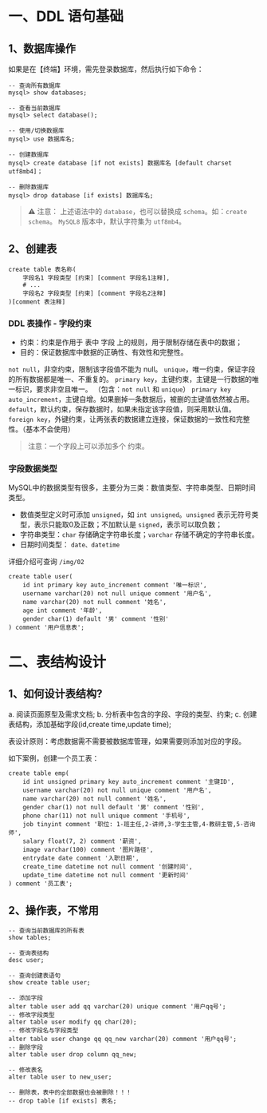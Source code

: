 # 一、DDL 语句基础

## 1、数据库操作

如果是在【终端】环境，需先登录数据库，然后执行如下命令：

```mysql
-- 查询所有数据库
mysql> show databases;

-- 查看当前数据库
mysql> select database();

-- 使用/切换数据库
mysql> use 数据库名;

-- 创建数据库
mysql> create database [if not exists] 数据库名 [default charset utf8mb4]；

-- 删除数据库
mysql> drop database [if exists] 数据库名;
```

> ⚠️ 注意： 
> 上述语法中的 `database`，也可以替换成 `schema`。如：`create schema`。
> `MySQL8` 版本中，默认字符集为 `utf8mb4`。


## 2、创建表

```mysql
create table 表名称(
    字段名1 字段类型 [约束] [comment 字段名1注释],
    # ...
    字段名2 字段类型 [约束] [comment 字段名2注释]
)[comment 表注释]
```

### DDL 表操作 - 字段约束

* 约束：约束是作用于 表中 字段 上的规则，用于限制存储在表中的数据；
* 目的：保证数据库中数据的正确性、有效性和完整性。

`not null`，非空约束，限制该字段值不能为 null。
`unique`，唯一约束，保证字段的所有数据都是唯一、不重复的。
`primary key`，主键约束，主键是一行数据的唯一标识，要求非空且唯一。 （包含：`not null` 和 `unique`）
`primary key auto_increment`，主键自增。如果删掉一条数据后，被删的主键值依然被占用。
`default`，默认约束，保存数据时，如果未指定该字段值，则采用默认值。
`foreign key`，外键约束，让两张表的数据建立连接，保证数据的一致性和完整性。（基本不会使用）

> 注意：一个字段上可以添加多个 约束。

### 字段数据类型

MySQL中的数据类型有很多，主要分为三类：数值类型、字符串类型、日期时间类型。

* 数值类型定义时可添加 `unsigned`，如 `int unsigned`。`unsigned` 表示无符号类型，表示只能取0及正数；不加默认是 `signed`，表示可以取负数；
* 字符串类型：`char` 存储确定字符串长度；`varchar` 存储不确定的字符串长度。
* 日期时间类型： `date、datetime`

详细介绍可查询 `/img/02`

```mysql
create table user(
    id int primary key auto_increment comment '唯一标识',
    username varchar(20) not null unique comment '用户名',
    name varchar(20) not null comment '姓名',
    age int comment '年龄',
    gender char(1) default '男' comment '性别'
) comment '用户信息表';
```

# 二、表结构设计

## 1、如何设计表结构?
a. 阅读页面原型及需求文档;
b. 分析表中包含的字段、字段的类型、约束;
c. 创建表结构，添加基础字段(id,create time,update time);

表设计原则：考虑数据需不需要被数据库管理，如果需要则添加对应的字段。

如下案例，创建一个员工表：

```mysql
create table emp(
    id int unsigned primary key auto_increment comment '主键ID',
    username varchar(20) not null unique comment '用户名',
    name varchar(20) not null comment '姓名',
    gender char(1) not null default '男' comment '性别',
    phone char(11) not null unique comment '手机号',
    job tinyint comment '职位: 1-班主任,2-讲师,3-学生主管,4-教研主管,5-咨询师',
    salary float(7, 2) comment '薪资',
    image varchar(100) comment '图片路径',
    entrydate date comment '入职日期',
    create_time datetime not null comment '创建时间',
    update_time datetime not null comment '更新时间'
) comment '员工表';
```

## 2、操作表，不常用

```mysql
-- 查询当前数据库的所有表
show tables;

-- 查询表结构
desc user;

-- 查询创建表语句
show create table user;

-- 添加字段
alter table user add qq varchar(20) unique comment '用户qq号';
-- 修改字段类型
alter table user modify qq char(20);
-- 修改字段名与字段类型
alter table user change qq qq_new varchar(20) comment '用户qq号';
-- 删除字段
alter table user drop column qq_new;

-- 修改表名
alter table user to new_user;

-- 删除表，表中的全部数据也会被删除！！！
-- drop table [if exists] 表名;
```
